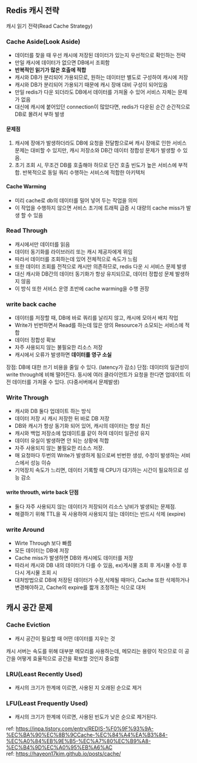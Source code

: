 ## Redis 캐시 전략

캐시 읽기 전략(Read Cache Strategy)

### Cache Aside(Look Aside)
- 데이터를 찾을 때 우선 캐시에 저장된 데이터가 있는지 우선적으로 확인하는 전략
- 만일 캐시에 데이터가 없으면 DB에서 조회함
- **반복적인 읽기가 많은 호출에 적합**
- 캐시와 DB가 분리되어 가용되므로, 원하는 데이터만 별도로 구성하여 캐시에 저장
- 캐시와 DB가 분리되어 가용되기 때문에 캐시 장애 대비 구성이 되어있음
- 만일 redis가 다운 되더라도 DB에서 데이터를 가져올 수 있어 서비스 자체는 문제가 없음
- 대신에 캐시에 붙어있던 connection이 많았다면, redis가 다운된 순간 순간적으로 DB로 몰려서 부하 발생


#### 문제점
1. 캐시에 장애가 발생하더라도 DB에 요청을 전달함으로써 캐시 장애로 인한 서비스 문제는 대비할 수 있지만,
캐시 저장소와 DB간 데이터 정합성 문제가 발생할 수 있음.
2. 초기 조회 시, 무조건 DB를 호출해야 하므로 단건 호출 빈도가 높은 서비스에 부적합. 반복적으로 동일 쿼리 수행하는 서비스에 적합한 아키텍처

#### Cache Warming
- 미리 cache로 db의 데이터를 밀어 넣어 두는 작업을 의미
- 이 작업을 수행하지 않으면 서비스 초기에 트래픽 급증 시 대량의 cache miss가 발생 할 수 있음

### Read Through 
- 캐시에서만 데이터를 읽음
- 데이터 동기화를 라이브러리 또는 캐시 제공자에게 위임
- 따라서 데이터를 조회하는데 있어 전체적으로 속도가 느림
-  또한 데이터 조회를 전적으로 캐시만 의존하므로, redis 다운 시 서비스 문제 발생
- 대신 캐시와 DB간의 데이터 동기화가 항상 유지되므로, 데이터 정합성 문제 발생하지 않음
- 이 방식 또한 서비스 운영 초반에 cache warming을 수행 권장

### write back cache

- 데이터를 저장할 때, DB에 바로 쿼리를 날리지 않고, 캐시에 모아서 배치 작업
- Write가 빈번하면서 Read를 하는데 많은 양의 Resource가 소모되는 서비스에 적합
- 데이터 정합성 확보
- 자주 사용되지 않는 불필요한 리소스 저장
- 캐시에서 오류가 발생하면 **데이터를 영구 소실**

장점: DB에 대한 쓰기 비용을 줄일 수 있다. (latency가 감소)
단점: 데이터의 일관성이 write through에 비해 떨어진다. 동시에 여러 클라이언트가 요청을 한다면 업데이트 이전 데이터를 가져올 수 있다. (다중서버에서 문제발생)



### Write Through
- 캐시와 DB 둘다 업데이트 하는 방식
- 데이터 저장 시 캐시 저장한 뒤 바로 DB 저장
- DB와 캐시가 항상 동기화 되어 있어, 캐시의 데이터는 항상 최신
- 캐시와 백업 저장소에 업데이트를 같이 하여 데이터 일관성 유지
- 데이터 유실이 발생하면 안 되는 상황에 적합
- 자주 사용되지 않는 불필요한 리소스 저장.
- 매 요청마다 두번의 Write가 발생하게 됨으로써 빈번한 생성, 수정이 발생하는 서비스에서 성능 이슈
- 기억장치 속도가 느리면, 데이터 기록할 때 CPU가 대기하는 시간이 필요하므로 성능 감소

#### write throuth, wirte back 단점
- 둘다 자주 사용되지 않는 데이터가 저장되어 리소스 낭비가 발생되는 문제점.
- 해결하기 위해 TTL을 꼭 사용하여 사용되지 않는 데이터는 반드시 삭제 (expire)


### write Around
- Wirte Through 보다 빠름
- 모든 데이터는 DB에 저장
- Cache miss가 발생하면 DB와 캐시에도 데이터를 저장
- 따라서 캐시와 DB 내의 데이터가 다를 수 있음, ex)게시물 조회 후 게시물 수정 후 다시 게시물 조회 시
- 대처방법으로 DB에 저장된 데이터가 수정,삭제될 때마다, Cache 또한 삭제하거나 변경해야하고, Cache의 expire를 짧개 조정하는 식으로 대처


## 캐시 공간 문제

### Cache Eviction
- 캐시 공간이 필요할 때 어떤 데이터를 지우는 것

캐시 서버는 속도를 위해 대부분 메모리를 사용하는데, 메모리는 용량이 작으므로 이 공간을 어떻게 효율적으로 공간을 확보할 것인지 중요함

### LRU(Least Recently Used)

- 캐시의 크기가 한계에 이르면, 사용된 지 오래된 순으로 제거

### LFU(Least Frequently Used)
- 캐시의 크기가 한계에 이르면, 사용된 빈도가 낮은 순으로 제거된다.


ref: https://inpa.tistory.com/entry/REDIS-%F0%9F%93%9A-%EC%BA%90%EC%8B%9CCache-%EC%84%A4%EA%B3%84-%EC%A0%84%EB%9E%B5-%EC%A7%80%EC%B9%A8-%EC%B4%9D%EC%A0%95%EB%A6%AC <br>
ref: https://hayeon17kim.github.io/posts/cache/
